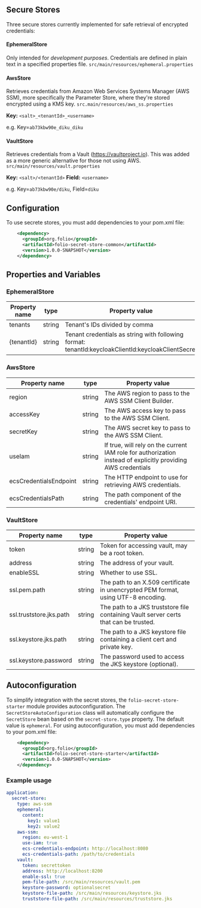 ## Secure Stores

Three secure stores currently implemented for safe retrieval of encrypted credentials:

#### EphemeralStore ####

Only intended for _development purposes_. Credentials are defined in plain text in a specified properties
file.  `src/main/resources/ephemeral.properties`

#### AwsStore ####

Retrieves credentials from Amazon Web Services Systems Manager (AWS SSM), more specifically the Parameter Store, where
they're stored encrypted using a KMS key.  `src.main/resources/aws_ss.properties`

**Key:** `<salt>_<tenantId>_<username>`

e.g. Key=`ab73kbw90e_diku_diku`

#### VaultStore ####

Retrieves credentials from a Vault (https://vaultproject.io). This was added as a more generic alternative for those not
using AWS.  `src/main/resources/vault.properties`

**Key:** `<salt>/<tenantId>`
**Field:** `<username>`

e.g. Key=`ab73kbw90e/diku`, Field=`diku`

## Configuration

To use secrete stores, you must add dependencies to your pom.xml file:

```xml
    <dependency>
      <groupId>org.folio</groupId>
      <artifactId>folio-secret-store-common</artifactId>
      <version>1.0.0-SNAPSHOT</version>
    </dependency>
```

## Properties and  Variables

### EphemeralStore

| Property name | type   | Property value                                                                                     |
|---------------|--------|----------------------------------------------------------------------------------------------------|
| tenants       | string | Tenant's IDs divided by comma                                                                      |
| {tenantId}    | string | Tenant credentials as string with following format: tenantId:keycloakClientId:keycloakClientSecret |

### AwsStore

| Property name          | type   | Property value                                                                                               |
|------------------------|--------|--------------------------------------------------------------------------------------------------------------|
| region                 | string | The AWS region to pass to the AWS SSM Client Builder.                                                        |
| accessKey              | string | The AWS access key to pass to the AWS SSM Client.                                                            |
| secretKey              | string | The AWS secret key to pass to the AWS SSM Client.                                                            |
| useIam                 | string | If true, will rely on the current IAM role for authorization instead of explicitly providing AWS credentials |
| ecsCredentialsEndpoint | string | The HTTP endpoint to use for retrieving AWS credentials.                                                     |
| ecsCredentialsPath     | string | The path component of the credentials' endpoint URI.                                                         |

### VaultStore

| Property name           | type   | Property value                                                                       |
|-------------------------|--------|--------------------------------------------------------------------------------------|
| token                   | string | Token for accessing vault, may be a root token.                                      |
| address                 | string | The address of your vault.                                                           |
| enableSSL               | string | Whether to use SSL.                                                                  |
| ssl.pem.path            | string | The path to an X.509 certificate in unencrypted PEM format, using UTF-8 encoding.    |
| ssl.truststore.jks.path | string | The path to a JKS truststore file containing Vault server certs that can be trusted. |
| ssl.keystore.jks.path   | string | The path to a JKS keystore file containing a client cert and private key.            |
| ssl.keystore.password   | string | The password used to access the JKS keystore (optional).                             |

## Autoconfiguration

To simplify integration with the secret stores, the `folio-secret-store-starter` module provides autoconfiguration.
The `SecretStoreAutoConfiguration` class will automatically configure the `SecretStore` bean based on the
`secret-store.type` property. The default value is `ephemeral`.
For using autoconfiguration, you must add dependencies to your pom.xml file:

```xml
    <dependency>
      <groupId>org.folio</groupId>
      <artifactId>folio-secret-store-starter</artifactId>
      <version>1.0.0-SNAPSHOT</version>
    </dependency>
```

### Example usage

```yaml
application:
  secret-store:
    type: aws-ssm
    ephemeral:
      content:
        key1: value1
        key2: value2
    aws-ssm:
      region: eu-west-1
      use-iam: true
      ecs-credentials-endpoint: http://localhost:8080
      ecs-credentials-path: /path/to/credentials
    vault:
      token: secrettoken
      address: http://localhost:8200
      enable-ssl: true
      pem-file-path: /src/main/resources/vault.pem
      keystore-password: optionalsecret
      keystore-file-path: /src/main/resources/keystore.jks
      truststore-file-path: /src/main/resources/truststore.jks
```
